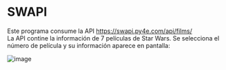 # SWAPI

Este programa consume la API https://swapi.py4e.com/api/films/ </br>
La API contine la información de 7 películas de Star Wars.
Se selecciona el número de película y su información aparece en pantalla: </br>

![image](https://github.com/user-attachments/assets/cff980cc-c143-4179-9a2e-f70047d0ca8e)
